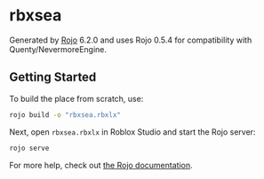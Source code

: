 # rbxsea
Generated by [Rojo](https://github.com/rojo-rbx/rojo) 6.2.0 and uses Rojo 0.5.4 for compatibility with Quenty/NevermoreEngine.

## Getting Started
To build the place from scratch, use:

```bash
rojo build -o "rbxsea.rbxlx"
```

Next, open `rbxsea.rbxlx` in Roblox Studio and start the Rojo server:

```bash
rojo serve
```

For more help, check out [the Rojo documentation](https://rojo.space/docs).
